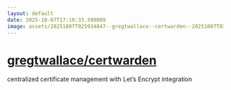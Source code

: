 ```yaml
---
layout: default
date: 2025-10-07T17:10:33.598089
image: assets/20251007T025934847--gregtwallace--certwarden--20251007T030802319--cropped.png
---
```


# [gregtwallace/certwarden](https://github.com/gregtwallace/certwarden)

centralized certificate management with Let’s Encrypt integration
